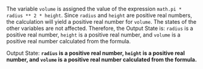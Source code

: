 The variable `volume` is assigned the value of the expression `math.pi * radius ** 2 * height`. Since `radius` and `height` are positive real numbers, the calculation will yield a positive real number for `volume`. The states of the other variables are not affected. Therefore, the Output State is: `radius` is a positive real number, `height` is a positive real number, and `volume` is a positive real number calculated from the formula.

Output State: **`radius` is a positive real number, `height` is a positive real number, and `volume` is a positive real number calculated from the formula.**